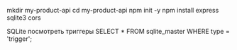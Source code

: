 mkdir my-product-api
cd my-product-api
npm init -y
npm install express sqlite3 cors


SQLite посмотреть триггеры
SELECT *
FROM sqlite_master
WHERE type = 'trigger';

